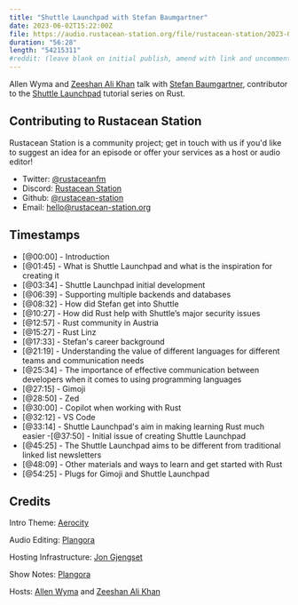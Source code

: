 ```yaml
---
title: "Shuttle Launchpad with Stefan Baumgartner"
date: 2023-06-02T15:22:00Z
file: https://audio.rustacean-station.org/file/rustacean-station/2023-06-02-stefan-baumgartner.mp3
duration: "56:28"
length: "54215311"
#reddit: (leave blank on initial publish, amend with link and uncomment this line after Reddit thread has been posted)
---
```


Allen Wyma and [Zeeshan Ali Khan](https://github.com/zeenix) talk with [Stefan Baumgartner](https://twitter.com/ddprrt), contributor to the [Shuttle Launchpad](https://www.shuttle.rs/launchpad) tutorial series on Rust.

## Contributing to Rustacean Station

Rustacean Station is a community project; get in touch with us if you'd like to suggest an idea for an episode or offer your services as a host or audio editor!

- Twitter: [@rustaceanfm](https://twitter.com/rustaceanfm)
- Discord: [Rustacean Station](https://discord.gg/cHc3Gyc)
- Github: [@rustacean-station](https://github.com/rustacean-station/)
- Email: [hello@rustacean-station.org](mailto:hello@rustacean-station.org)

## Timestamps

- [@00:00] - Introduction
- [@01:45] - What is Shuttle Launchpad and what is the inspiration for creating it
- [@03:34] - Shuttle Launchpad initial development
- [@06:39] - Supporting multiple backends and databases
- [@08:32] - How did Stefan get into Shuttle
- [@10:27] - How did Rust help with Shuttle’s major security issues
- [@12:57] - Rust community in Austria
- [@15:27] - Rust Linz
- [@17:33] - Stefan's career background
- [@21:19] - Understanding the value of different languages for different teams and communication needs
- [@25:34] - The importance of effective communication between developers when it comes to using programming languages
- [@27:15] - Gimoji
- [@28:50] - Zed
- [@30:00] - Copilot when working with Rust
- [@32:12] - VS Code
- [@33:14] - Shuttle Launchpad's aim in making learning Rust much easier -[@37:50] - Initial issue of creating Shuttle Launchpad
- [@45:25] - The Shuttle Launchpad aims to be different from traditional linked list newsletters
- [@48:09] - Other materials and ways to learn and get started with Rust
- [@54:25] - Plugs for Gimoji and Shuttle Launchpad

## Credits

Intro Theme: [Aerocity](https://twitter.com/AerocityMusic)

Audio Editing: [Plangora](https://twitter.com/plangora)

Hosting Infrastructure: [Jon Gjengset](https://twitter.com/jonhoo/)

Show Notes: [Plangora](https://twitter.com/plangora)

Hosts: [Allen Wyma](https://twitter.com/allenwyma) and [Zeeshan Ali Khan](https://github.com/zeenix)
